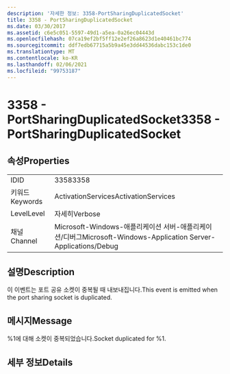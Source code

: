 ```yaml
---
description: '자세한 정보: 3358-PortSharingDuplicatedSocket'
title: 3358 - PortSharingDuplicatedSocket
ms.date: 03/30/2017
ms.assetid: c6e5c051-5597-49d1-a5ea-0a26ec04443d
ms.openlocfilehash: 07ca19ef2bf5ff12e2ef26a8623d1e40461bc774
ms.sourcegitcommit: ddf7edb67715a5b9a45e3dd44536dabc153c1de0
ms.translationtype: MT
ms.contentlocale: ko-KR
ms.lasthandoff: 02/06/2021
ms.locfileid: "99753187"
---
```

# <a name="3358---portsharingduplicatedsocket"></a><span data-ttu-id="4b51e-103">3358 - PortSharingDuplicatedSocket</span><span class="sxs-lookup"><span data-stu-id="4b51e-103">3358 - PortSharingDuplicatedSocket</span></span>

## <a name="properties"></a><span data-ttu-id="4b51e-104">속성</span><span class="sxs-lookup"><span data-stu-id="4b51e-104">Properties</span></span>  
  
|||  
|-|-|  
|<span data-ttu-id="4b51e-105">ID</span><span class="sxs-lookup"><span data-stu-id="4b51e-105">ID</span></span>|<span data-ttu-id="4b51e-106">3358</span><span class="sxs-lookup"><span data-stu-id="4b51e-106">3358</span></span>|  
|<span data-ttu-id="4b51e-107">키워드</span><span class="sxs-lookup"><span data-stu-id="4b51e-107">Keywords</span></span>|<span data-ttu-id="4b51e-108">ActivationServices</span><span class="sxs-lookup"><span data-stu-id="4b51e-108">ActivationServices</span></span>|  
|<span data-ttu-id="4b51e-109">Level</span><span class="sxs-lookup"><span data-stu-id="4b51e-109">Level</span></span>|<span data-ttu-id="4b51e-110">자세히</span><span class="sxs-lookup"><span data-stu-id="4b51e-110">Verbose</span></span>|  
|<span data-ttu-id="4b51e-111">채널</span><span class="sxs-lookup"><span data-stu-id="4b51e-111">Channel</span></span>|<span data-ttu-id="4b51e-112">Microsoft-Windows-애플리케이션 서버-애플리케이션/디버그</span><span class="sxs-lookup"><span data-stu-id="4b51e-112">Microsoft-Windows-Application Server-Applications/Debug</span></span>|  
  
## <a name="description"></a><span data-ttu-id="4b51e-113">설명</span><span class="sxs-lookup"><span data-stu-id="4b51e-113">Description</span></span>  

 <span data-ttu-id="4b51e-114">이 이벤트는 포트 공유 소켓이 중복될 때 내보내집니다.</span><span class="sxs-lookup"><span data-stu-id="4b51e-114">This event is emitted when the port sharing socket is duplicated.</span></span>  
  
## <a name="message"></a><span data-ttu-id="4b51e-115">메시지</span><span class="sxs-lookup"><span data-stu-id="4b51e-115">Message</span></span>  

 <span data-ttu-id="4b51e-116">%1에 대해 소켓이 중복되었습니다.</span><span class="sxs-lookup"><span data-stu-id="4b51e-116">Socket duplicated for %1.</span></span>  
  
## <a name="details"></a><span data-ttu-id="4b51e-117">세부 정보</span><span class="sxs-lookup"><span data-stu-id="4b51e-117">Details</span></span>
